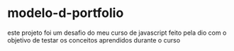# modelo-d-portfolio
este projeto foi um desafio do meu curso de javascript feito pela dio com o objetivo de testar os conceitos aprendidos durante o curso
